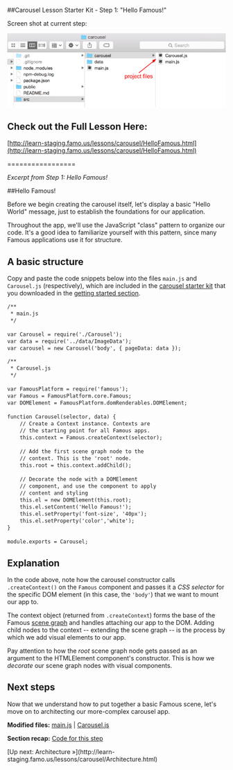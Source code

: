 ##Carousel Lesson Starter Kit  -  Step 1: "Hello Famous!"

Screen shot at current step:

![screenshot](./Screenshot.png)

## Check out the Full Lesson Here:
[http://learn-staging.famo.us/lessons/carousel/HelloFamous.html](http://learn-staging.famo.us/lessons/carousel/HelloFamous.html)

=================

_Excerpt from Step 1: Hello Famous!_

##Hello Famous!

<span class="intro-graf">
Before we begin creating the carousel itself, let's display a basic "Hello World" message, just to establish the foundations for our application.
</span>

Throughout the app, we'll use the JavaScript "class" pattern to organize our code. It's a good idea to familiarize yourself with this pattern, since many Famous applications use it for structure.

## A basic structure

Copy and paste the code snippets below into the files `main.js` and `Carousel.js` (respectively), which are included in the [carousel starter kit](https://github.famo.us/learn/lesson-carousel-starter-kit) that you downloaded in the [getting started section](http://learn-staging.famo.us/lessons/carousel/GettingStarted.html).

    /**
     * main.js
     */

    var Carousel = require('./Carousel');
    var data = require('../data/ImageData');
    var carousel = new Carousel('body', { pageData: data });

<!-- -->

    /**
     * Carousel.js
     */

    var FamousPlatform = require('famous');
    var Famous = FamousPlatform.core.Famous;
    var DOMElement = FamousPlatform.domRenderables.DOMElement;

    function Carousel(selector, data) {
        // Create a Context instance. Contexts are
        // the starting point for all Famous apps.
        this.context = Famous.createContext(selector);

        // Add the first scene graph node to the
        // context. This is the 'root' node.
        this.root = this.context.addChild();

        // Decorate the node with a DOMElement
        // component, and use the component to apply
        // content and styling
        this.el = new DOMElement(this.root);
        this.el.setContent('Hello Famous!');
        this.el.setProperty('font-size', '40px');
        this.el.setProperty('color','white');
    }

    module.exports = Carousel;


## Explanation

In the code above, note how the carousel constructor calls `.createContext()` on the `Famous` component and passes it a _CSS selector_ for the specific DOM element (in this case, the `'body'`) that we want to mount our app to.

The context object (returned from `.createContext`) forms the base of the Famous [scene graph](#) and handles attaching our app to the DOM. Adding child nodes to the context -- extending the scene graph -- is the process by which we add visual elements to our app.

Pay attention to how the _root_ scene graph node gets passed as an argument to the HTMLElement component's constructor. This is how we _decorate_ our scene graph nodes with visual components.

## Next steps

Now that we understand how to put together a basic Famous scene, let's move on to architecting our more-complex carousel app.

<div class="sidenote--other">
<p><strong>Modified files:</strong> <a href="https://github.famo.us/learn/lesson-carousel-starter-kit/blob/step1/HelloFamous/src/carousel/main.js">main.js</a> | <a href="https://github.famo.us/learn/lesson-carousel-starter-kit/blob/step1/HelloFamous/src/carousel/Carousel.js">Carousel.js</a></p>
</div>

<div class="sidenote">
<p><strong>Section recap:</strong> <a href="https://github.famo.us/learn/lesson-carousel-starter-kit/tree/step1/HelloFamous">Code for this step</a></p>
</div>

<span class="cta">
[Up next: Architecture &raquo;](http://learn-staging.famo.us/lessons/carousel/Architecture.html)
</span>